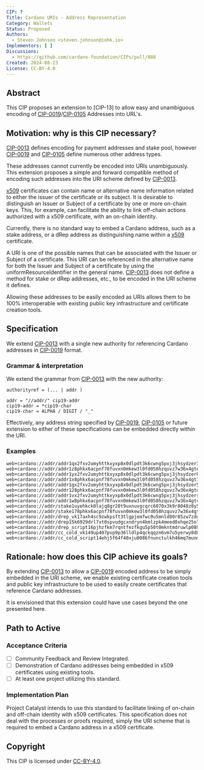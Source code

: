 ```yaml
---
CIP: ?
Title: Cardano URIs - Address Representation
Category: Wallets
Status: Proposed
Authors:
  - Steven Johnson <steven.johnson@iohk.io>
Implementors: [ ]
Discussions:
  - https://github.com/cardano-foundation/CIPs/pull/888
Created: 2024-08-23
License: CC-BY-4.0
---
```


## Abstract

This CIP proposes an extension to [CIP-13] to allow easy and unambiguous encoding of
[CIP-0019]/[CIP-0105] Addresses into URL's.

## Motivation: why is this CIP necessary?

[CIP-0013] defines encoding for payment addresses and stake pool, however [CIP-0019]
and [CIP-0105] define numerous other address types.

These addresses cannot currently be encoded into URIs unambiguously.
This extension proposes a simple and forward compatible method of encoding such addresses into the URI scheme defined by [CIP-0013].

[x509] certificates can contain name or alternative name information related to either the issuer of
the certificate or its subject.
It is desirable to distinguish an Issuer or Subject of a certificate by one or more on-chain keys.
This, for example, can facilitate the ability to link off-chain actions authorized with a x509 certificate,
with an on-chain identity.

Currently, there is no standard way to embed a Cardano address, such as a stake address,
or a dRep address as distinguishing name within a [x509] certificate.

A URI is one of the possible names that can be associated with the Issuer or Subject of a certificate.
This URI can be referenced in the alternative name for both the Issuer and Subject of a certificate
by using the uniformResourceIdentifier in the general name.
[CIP-0013] does not define a method for stake or dRep addresses, etc., to be encoded in the URI scheme it defines.

Allowing these addresses to be easily encoded as URIs allows them to be 100% interoperable
with existing public key infrastructure and certificate creation tools.

## Specification

We extend [CIP-0013] with a single new authority for referencing Cardano addresses in [CIP-0019] format.

### Grammar & interpretation

We extend the grammar from [CIP-0013] with the new authority:

```
authorityref = (... | addr )

addr = "//addr/" cip19-addr
cip19-addr = *cip19-char
cip19-char = ALPHA / DIGIT / "_"
```

Effectively, any address string specified by [CIP-0019], [CIP-0105] or future extension to either
of these specifications can be embedded directly within the URI.

### Examples

```
web+cardano://addr/addr1qx2fxv2umyhttkxyxp8x0dlpdt3k6cwng5pxj3jhsydzer3n0d3vllmyqwsx5wktcd8cc3sq835lu7drv2xwl2wywfgse35a3x
web+cardano://addr/addr1z8phkx6acpnf78fuvxn0mkew3l0fd058hzquvz7w36x4gten0d3vllmyqwsx5wktcd8cc3sq835lu7drv2xwl2wywfgs9yc0hh
web+cardano://addr/addr1yx2fxv2umyhttkxyxp8x0dlpdt3k6cwng5pxj3jhsydzerkr0vd4msrxnuwnccdxlhdjar77j6lg0wypcc9uar5d2shs2z78ve
web+cardano://addr/addr1x8phkx6acpnf78fuvxn0mkew3l0fd058hzquvz7w36x4gt7r0vd4msrxnuwnccdxlhdjar77j6lg0wypcc9uar5d2shskhj42g
web+cardano://addr/addr1gx2fxv2umyhttkxyxp8x0dlpdt3k6cwng5pxj3jhsydzer5pnz75xxcrzqf96k
web+cardano://addr/addr128phkx6acpnf78fuvxn0mkew3l0fd058hzquvz7w36x4gtupnz75xxcrtw79hu
web+cardano://addr/addr1vx2fxv2umyhttkxyxp8x0dlpdt3k6cwng5pxj3jhsydzers66hrl8
web+cardano://addr/addr1w8phkx6acpnf78fuvxn0mkew3l0fd058hzquvz7w36x4gtcyjy7wx
web+cardano://addr/stake1uyehkck0lajq8gr28t9uxnuvgcqrc6070x3k9r8048z8y5gh6ffgw
web+cardano://addr/stake178phkx6acpnf78fuvxn0mkew3l0fd058hzquvz7w36x4gtcccycj5
web+cardano://addr/drep_vk17axh4sc9zwkpsft3tlgpjemfwc0u5mnld80r85zw7zdqcst6w54sdv4a4e
web+cardano://addr/drep15k6929drl7xt0spvudgcxndryn4kmlzpk4meed0xhqe25nle07s
web+cardano://addr/drep_script16pjhzfkm7rqntfezfkgu5p50t0mkntmdruwlp089zu8v29l95rg
web+cardano://addr/cc_cold_vk149up407pvp9p36lldlp4qckqqzn6vm7u5yerwy8d8rqalse3t04q7qsvwl
web+cardano://addr/cc_cold_script14ehj5f64f40xju0086fnunctulkh46mq7munm7upe4hpcwpcat
```

## Rationale: how does this CIP achieve its goals?

By extending [CIP-0013] to allow a [CIP-0019] encoded address to be simply embedded in the URI scheme,
we enable existing certificate creation tools and public key infrastructure to be used to easily
create certificates that reference Cardano addresses.

It is envisioned that this extension could have use cases beyond the one presented here.

## Path to Active

### Acceptance Criteria

* [ ] Community Feedback and Review Integrated.
* [ ] Demonstration of Cardano addresses being embedded in x509 certificates using existing tools.
* [ ] At least one project utilizing this standard.

### Implementation Plan

Project Catalyst intends to use this standard to facilitate linking of on-chain and off-chain identity
with x509 certificates.
This specification does not deal with the processes or proofs required, simply the URI scheme that is
required to embed a Cardano address in a x509 certificate.

## Copyright

This CIP is licensed under [CC-BY-4.0](https://creativecommons.org/licenses/by/4.0/legalcode).

[CIP-0013]:https://github.com/cardano-foundation/CIPs/blob/master/CIP-0013/
[CIP-0019]:https://github.com/cardano-foundation/CIPs/blob/master/CIP-0019/
[CIP-0105]:https://github.com/cardano-foundation/CIPs/blob/master/CIP-0105/
[x509]:https://datatracker.ietf.org/doc/html/rfc5280
